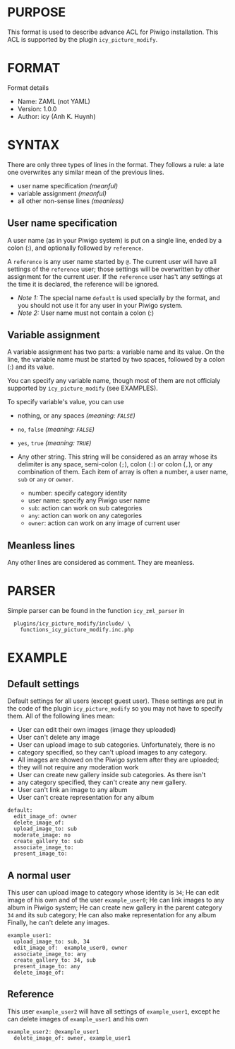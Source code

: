 # PURPOSE

  This format is used to describe advance ACL for Piwigo installation.
  This ACL is supported by the plugin `icy_picture_modify`.

# FORMAT

  Format details

  * Name:     ZAML (not YAML)
  * Version:  1.0.0
  * Author:   icy (Anh K. Huynh)

# SYNTAX

  There are only three types of lines in the format. They follows
  a rule: a late one overwrites any similar mean of the previous lines.

  * user name specification   _(meanful)_
  * variable assignment       _(meanful)_
  * all other non-sense lines _(meanless)_

## User name specification

  A user name (as in your Piwigo system) is put on a single line,
  ended by a colon (:), and optionally followed by `reference`.

  A `reference` is any user name started by `@`. The current user
  will have all settings of the `reference` user; those settings will
  be overwritten by other assignment for the current user. If the
  `reference` user has't any settings at the time it is declared,
  the reference will be ignored.

  * *Note 1:* The special name `default` is used specially by the format,
    and you should not use it for any user in your Piwigo system.
  * *Note 2:* User name must not contain a colon (:)

## Variable assignment

  A variable assignment has two parts: a variable name and its value.
  On the line, the variable name must be started by two spaces,
  followed by a colon (:) and its value.

  You can specify any variable name, though most of them are not
  officialy supported by `icy_picture_modify` (see EXAMPLES).

  To specify variable's value, you can use

  * nothing, or any spaces      _(meaning: `FALSE`)_
  * `no`, `false`               _(meaning: `FALSE`)_
  * `yes`, `true`               _(meaning: `TRUE`)_
  * Any other string. This string will be considered as an array
    whose its delimiter is any space, semi-colon (`;`), colon (`:`)
    or colon (`,`), or any combination of them. Each item of array
    is often a number, a user name, `sub` or `any` or `owner`.

    * number:     specify category identity
    * user name:  specify any Piwigo user name
    * `sub`:      action can work on sub categories
    * `any`:      action can work on any categories
    * `owner`:    action can work on any image of current user

## Meanless lines

  Any other lines are considered as comment. They are meanless.

# PARSER

  Simple parser can be found in the function `icy_zml_parser` in
  ```
    plugins/icy_picture_modify/include/ \
      functions_icy_picture_modify.inc.php
  ```

# EXAMPLE

## Default settings

  Default settings for all users (except guest user). These settings are
  put in the code of the plugin `icy_picture_modify` so you may not have
  to specify them. All of the following lines mean:

  *  User can edit their own images (image they uploaded)
  *  User can't delete any image
  *  User can upload image to sub categories. Unfortunately, there is no
  *  category specified, so they can't upload images to any category.
  *  All images are showed on the Piwigo system after they are uploaded;
  *  they will not require any moderation work
  *  User can create new gallery inside sub categories. As there isn't
  *  any category specified, they can't create any new gallery.
  *  User can't link an image to any album
  *  User can't create representation for any album

```
default:
  edit_image_of: owner
  delete_image_of:
  upload_image_to: sub
  moderate_image: no
  create_gallery_to: sub
  associate_image_to:
  present_image_to:
```

## A normal user

  This user can upload image to category whose identity is `34`;
  He can edit image of his own and of the user `example_user0`;
  He can link images to any album in Piwigo system;
  He can create new gallery in the parent category `34` and its sub
  category; He can also make representation for any album
  Finally, he can't delete any images.

```
example_user1:
  upload_image_to: sub, 34
  edit_image_of:  example_user0, owner
  associate_image_to: any
  create_gallery_to: 34, sub
  present_image_to: any
  delete_image_of:
```

## Reference

  This user `example_user2` will have all settings of `example_user1`,
  except he can delete images of `example_user1` and his own

```
example_user2: @example_user1
  delete_image_of: owner, example_user1
```
